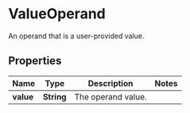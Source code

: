

# ValueOperand

An operand that is a user-provided value.

## Properties

| Name | Type | Description | Notes |
|------------ | ------------- | ------------- | -------------|
|**value** | **String** | The operand value. |  |



